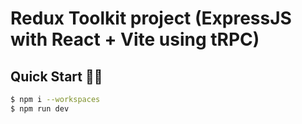 # Redux Toolkit project (ExpressJS with React + Vite using tRPC)

## Quick Start 🏃‍♂️

```bash
$ npm i --workspaces
$ npm run dev
```
